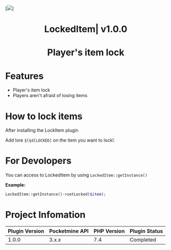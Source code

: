 [![](https://poggit.pmmp.io/shield.state/LockedItem)]
<div align="center">
<h1>LockedItem| v1.0.0<h1>
<p>Player's item lock</p>
</div>

# Features
- Player's item lock
- Players aren't afraid of losing items

# How to lock items
After installing the LockItem plugin

Add lore `§l§d[LOCKED]` on the item you want to lock!.

# For Devolopers
You can access to LockedItem by using ```LockedItem::getInstance()```

**Example:**
```php
LockedItem::getInstance()->setLocked($item);
```
# Project Infomation

| Plugin Version | Pocketmine API | PHP Version | Plugin Status |
|---|---|---|---|
| 1.0.0 | 3.x.x | 7.4 | Completed |
 
